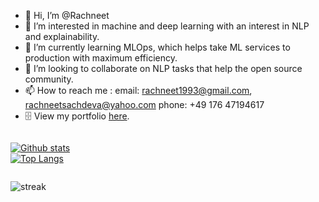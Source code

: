 - 👋 Hi, I’m @Rachneet
- 👀 I’m interested in machine and deep learning with an interest in NLP and explainability. 
- 🌱 I’m currently learning MLOps, which helps take ML services to production with maximum efficiency.
- 💞️ I’m looking to collaborate on NLP tasks that help the open source community.
- 📫 How to reach me : 
     email: rachneet1993@gmail.com, rachneetsachdeva@yahoo.com
     phone: +49 176 47194617
- :file_cabinet: View my portfolio [here](https://awesome-villani-a70999.netlify.app/).

<!---
Rachneet/Rachneet is a ✨ special ✨ repository because its `README.md` (this file) appears on your GitHub profile.
You can click the Preview link to take a look at your changes.
--->

<div style="display: flex; flex-direction: row;">
     
<a href="">![Github stats](https://github-readme-stats.vercel.app/api?username=rachneet&theme=radical)</a>  
<a href="">![Top Langs](https://github-readme-stats.vercel.app/api/top-langs/?username=rachneet&theme=radical&layout=compact&hide=jupyter%20notebook)</a>

</div>

![streak](https://github-readme-streak-stats.herokuapp.com/?user=rachneet)
